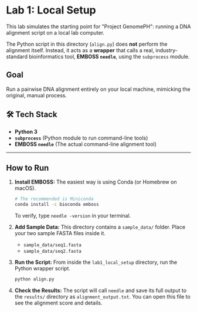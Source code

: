 # Lab 1: Local Setup

This lab simulates the starting point for "Project GenomePH": running a DNA alignment script on a local lab computer.

The Python script in this directory (`align.py`) does **not** perform the alignment itself. Instead, it acts as a **wrapper** that calls a real, industry-standard bioinformatics tool, **EMBOSS `needle`**, using the `subprocess` module.

## Goal
Run a pairwise DNA alignment entirely on your local machine, mimicking the original, manual process.

## 🛠 Tech Stack
* **Python 3**
* **`subprocess`** (Python module to run command-line tools)
* **EMBOSS `needle`** (The actual command-line alignment tool)

---

## How to Run

1.  **Install EMBOSS:**
    The easiest way is using Conda (or Homebrew on macOS).
    ```bash
    # The recommended is Miniconda
    conda install -c bioconda emboss
    ```
    To verify, type `needle -version` in your terminal.

2.  **Add Sample Data:**
    This directory contains a `sample_data/` folder. Place your two sample FASTA files inside it.
    * `sample_data/seq1.fasta`
    * `sample_data/seq2.fasta`

3.  **Run the Script:**
    From inside the `lab1_local_setup` directory, run the Python wrapper script.
    ```bash
    python align.py
    ```

4.  **Check the Results:**
    The script will call `needle` and save its full output to the `results/` directory as `alignment_output.txt`. You can open this file to see the alignment score and details.